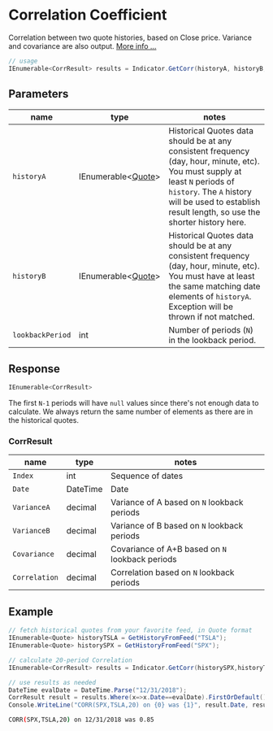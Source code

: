 ﻿# Correlation Coefficient

Correlation between two quote histories, based on Close price.  Variance and covariance are also output.
[More info ...](https://school.stockcharts.com/doku.php?id=technical_indicators:correlation_coeffici)

```csharp
// usage
IEnumerable<CorrResult> results = Indicator.GetCorr(historyA, historyB, lookbackPeriod);  
```

## Parameters

| name | type | notes
| -- |-- |--
| `historyA` | IEnumerable\<[Quote](/GUIDE.md#Quote)\> | Historical Quotes data should be at any consistent frequency (day, hour, minute, etc).  You must supply at least `N` periods of `history`.  The `A` history will be used to establish result length, so use the shorter history here.
| `historyB` | IEnumerable\<[Quote](/GUIDE.md#Quote)\> | Historical Quotes data should be at any consistent frequency (day, hour, minute, etc).  You must have at least the same matching date elements of `historyA`.  Exception will be thrown if not matched.
| `lookbackPeriod` | int | Number of periods (`N`) in the lookback period.

## Response

```csharp
IEnumerable<CorrResult>
```

The first `N-1` periods will have `null` values since there's not enough data to calculate.  We always return the same number of elements as there are in the historical quotes.

### CorrResult

| name | type | notes
| -- |-- |--
| `Index` | int | Sequence of dates
| `Date` | DateTime | Date
| `VarianceA` | decimal | Variance of A based on `N` lookback periods
| `VarianceB` | decimal | Variance of B based on `N` lookback periods
| `Covariance` | decimal | Covariance of A+B based on `N` lookback periods
| `Correlation` | decimal | Correlation based on `N` lookback periods

## Example

```csharp
// fetch historical quotes from your favorite feed, in Quote format
IEnumerable<Quote> historyTSLA = GetHistoryFromFeed("TSLA");
IEnumerable<Quote> historySPX = GetHistoryFromFeed("SPX");

// calculate 20-period Correlation
IEnumerable<CorrResult> results = Indicator.GetCorr(historySPX,historyTSLA,20);

// use results as needed
DateTime evalDate = DateTime.Parse("12/31/2018");
CorrResult result = results.Where(x=>x.Date==evalDate).FirstOrDefault();
Console.WriteLine("CORR(SPX,TSLA,20) on {0} was {1}", result.Date, result.Corr);
```

```bash
CORR(SPX,TSLA,20) on 12/31/2018 was 0.85
```
